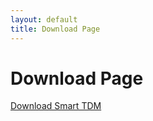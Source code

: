 ```yaml
---
layout: default
title: Download Page
---
```


<div class="post">
	<h1 class="pageTitle">Download Page</h1>
	<p class="intro"></p>
	<a href="https://github.com/ebaas/ebaas/archive/smarttdm_x64_7.1.0.msi" class="next button__outline">Download Smart TDM</a>
</div>
